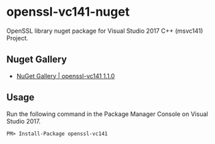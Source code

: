 # openssl-vc141-nuget
OpenSSL library nuget package for Visual Studio 2017 C++ (msvc141) Project.

## Nuget Gallery
- [NuGet Gallery | openssl-vc141 1.1.0](https://www.nuget.org/packages/openssl-vc141)

## Usage
Run the following command in the Package Manager Console on Visual Studio 2017.
```
PM> Install-Package openssl-vc141
```
